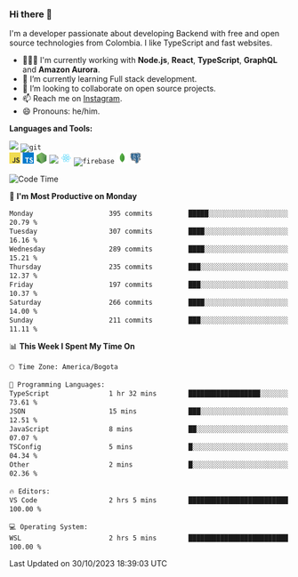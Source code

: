 ### Hi there 👋

I'm a developer passionate about developing Backend with free and open source technologies from Colombia. I like TypeScript and fast websites.

- 👨🏽‍💻 I'm currently working with **Node.js**, **React**, **TypeScript**, **GraphQL** and **Amazon Aurora**.
- 🌱 I’m currently learning Full stack development.
- 🚀 I’m looking to collaborate on open source projects.
- 📫   Reach me on [Instagram](https://instagram.com/nexckycort).
- 😄  Pronouns: he/him.

**Languages and Tools:**  

<code><img height="20"  src="https://upload.wikimedia.org/wikipedia/commons/2/2d/Visual_Studio_Code_1.18_icon.svg"></code>
<code><img src="https://www.vectorlogo.zone/logos/git-scm/git-scm-icon.svg" alt="git" height="20"/> </code>
<code><img height="20" src="https://raw.githubusercontent.com/github/explore/80688e429a7d4ef2fca1e82350fe8e3517d3494d/topics/javascript/javascript.png"></code>
<code><img height="20" src="https://raw.githubusercontent.com/github/explore/80688e429a7d4ef2fca1e82350fe8e3517d3494d/topics/typescript/typescript.png"></code>
<code><img height="20" src="https://raw.githubusercontent.com/github/explore/80688e429a7d4ef2fca1e82350fe8e3517d3494d/topics/nodejs/nodejs.png"></code>
<code><img height="20" src="https://deno.land/logo.svg"></code>
<code><img height="20" src="https://raw.githubusercontent.com/github/explore/80688e429a7d4ef2fca1e82350fe8e3517d3494d/topics/react/react.png"></code>
<code><img src="https://www.vectorlogo.zone/logos/firebase/firebase-icon.svg" alt="firebase"  height="20"/></code>
<code><img src="https://raw.githubusercontent.com/devicons/devicon/master/icons/mongodb/mongodb-original.svg"  height="20"/></code>
<code><img src="https://raw.githubusercontent.com/devicons/devicon/master/icons/postgresql/postgresql-original.svg" height="20"/></code>

<!--START_SECTION:waka-->
![Code Time](http://img.shields.io/badge/Code%20Time-3%2C643%20hrs%2057%20mins-blue)

📅 **I'm Most Productive on Monday** 

```text
Monday                   395 commits         █████░░░░░░░░░░░░░░░░░░░░   20.79 % 
Tuesday                  307 commits         ████░░░░░░░░░░░░░░░░░░░░░   16.16 % 
Wednesday                289 commits         ████░░░░░░░░░░░░░░░░░░░░░   15.21 % 
Thursday                 235 commits         ███░░░░░░░░░░░░░░░░░░░░░░   12.37 % 
Friday                   197 commits         ███░░░░░░░░░░░░░░░░░░░░░░   10.37 % 
Saturday                 266 commits         ████░░░░░░░░░░░░░░░░░░░░░   14.00 % 
Sunday                   211 commits         ███░░░░░░░░░░░░░░░░░░░░░░   11.11 % 
```


📊 **This Week I Spent My Time On** 

```text
🕑︎ Time Zone: America/Bogota

💬 Programming Languages: 
TypeScript               1 hr 32 mins        ██████████████████░░░░░░░   73.61 % 
JSON                     15 mins             ███░░░░░░░░░░░░░░░░░░░░░░   12.51 % 
JavaScript               8 mins              ██░░░░░░░░░░░░░░░░░░░░░░░   07.07 % 
TSConfig                 5 mins              █░░░░░░░░░░░░░░░░░░░░░░░░   04.34 % 
Other                    2 mins              █░░░░░░░░░░░░░░░░░░░░░░░░   02.36 % 

🔥 Editors: 
VS Code                  2 hrs 5 mins        █████████████████████████   100.00 % 

💻 Operating System: 
WSL                      2 hrs 5 mins        █████████████████████████   100.00 % 
```


 Last Updated on 30/10/2023 18:39:03 UTC
<!--END_SECTION:waka-->
